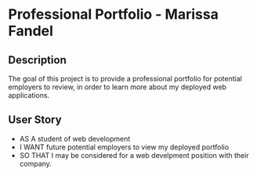 # Professional Portfolio - Marissa Fandel

## Description

The goal of this project is to provide a professional portfolio for potential employers to review, in order to learn more about my deployed web applications.

## User Story

- AS A student of web development
- I WANT future potential employers to view my deployed portfolio
- SO THAT I may be considered for a web develpment position with their company.
